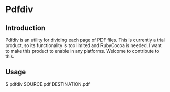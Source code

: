 Pdfdiv
======

Introduction
------------

Pdfdiv is an utility for dividing each page of PDF files.
This is currently a trial product, so its functionality is too limited and RubyCocoa is needed.
I want to make this product to enable in any platforms.
Welcome to contribute to this.


Usage
-----

$ pdfdiv SOURCE.pdf DESTINATION.pdf


